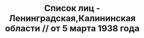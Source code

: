 ---
title: Список лиц - Ленинградская,Калининская области // от 5 марта 1938 года
description: РГАСПИ, ф.17, оп.171, дело 415, лист 151
images:
- /disk/pictures/v07/17-171-415-151.jpg
- /disk/pictures/v07/17-171-415-152.jpg
- /disk/pictures/v07/17-171-415-153.jpg
- /disk/pictures/v07/17-171-415-154.jpg
- /disk/pictures/v07/17-171-415-155.jpg
---
